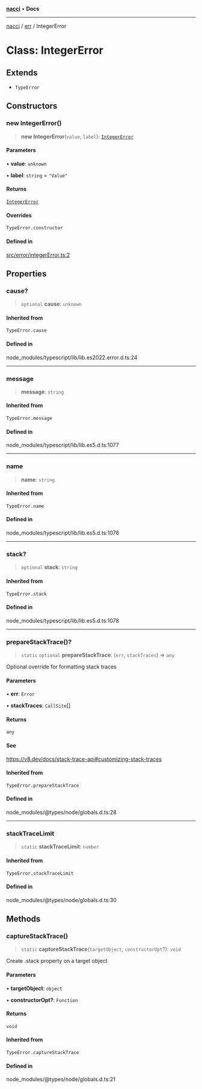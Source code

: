 [**nacci**](../../../README.md) • **Docs**

***

[nacci](../../../README.md) / [err](../README.md) / IntegerError

# Class: IntegerError

## Extends

- `TypeError`

## Constructors

### new IntegerError()

> **new IntegerError**(`value`, `label`): [`IntegerError`](IntegerError.md)

#### Parameters

• **value**: `unknown`

• **label**: `string` = `"Value"`

#### Returns

[`IntegerError`](IntegerError.md)

#### Overrides

`TypeError.constructor`

#### Defined in

[src/error/integerError.ts:2](https://github.com/havelessbemore/nacci/blob/0e5a21e6c43aeb5913f37277f73a4fdd947434aa/src/error/integerError.ts#L2)

## Properties

### cause?

> `optional` **cause**: `unknown`

#### Inherited from

`TypeError.cause`

#### Defined in

node\_modules/typescript/lib/lib.es2022.error.d.ts:24

***

### message

> **message**: `string`

#### Inherited from

`TypeError.message`

#### Defined in

node\_modules/typescript/lib/lib.es5.d.ts:1077

***

### name

> **name**: `string`

#### Inherited from

`TypeError.name`

#### Defined in

node\_modules/typescript/lib/lib.es5.d.ts:1076

***

### stack?

> `optional` **stack**: `string`

#### Inherited from

`TypeError.stack`

#### Defined in

node\_modules/typescript/lib/lib.es5.d.ts:1078

***

### prepareStackTrace()?

> `static` `optional` **prepareStackTrace**: (`err`, `stackTraces`) => `any`

Optional override for formatting stack traces

#### Parameters

• **err**: `Error`

• **stackTraces**: `CallSite`[]

#### Returns

`any`

#### See

https://v8.dev/docs/stack-trace-api#customizing-stack-traces

#### Inherited from

`TypeError.prepareStackTrace`

#### Defined in

node\_modules/@types/node/globals.d.ts:28

***

### stackTraceLimit

> `static` **stackTraceLimit**: `number`

#### Inherited from

`TypeError.stackTraceLimit`

#### Defined in

node\_modules/@types/node/globals.d.ts:30

## Methods

### captureStackTrace()

> `static` **captureStackTrace**(`targetObject`, `constructorOpt`?): `void`

Create .stack property on a target object

#### Parameters

• **targetObject**: `object`

• **constructorOpt?**: `Function`

#### Returns

`void`

#### Inherited from

`TypeError.captureStackTrace`

#### Defined in

node\_modules/@types/node/globals.d.ts:21

